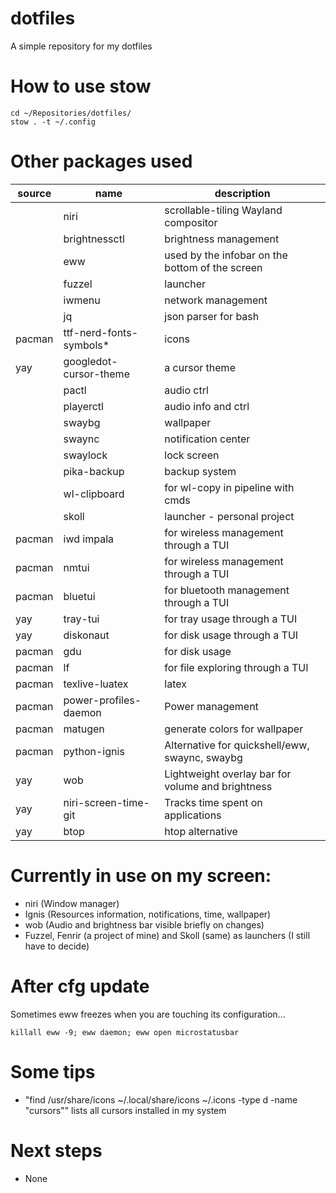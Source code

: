 # dotfiles

A simple repository for my dotfiles

# How to use stow

```
cd ~/Repositories/dotfiles/
stow . -t ~/.config
```

# Other packages used
|source | name                     | description
|-------|--------------------------|-------------
|       | niri                     | scrollable-tiling Wayland compositor
|       | brightnessctl            | brightness management
|       | eww                      | used by the infobar on the bottom of the screen
|       | fuzzel                   | launcher
|       | iwmenu                   | network management
|       | jq                       | json parser for bash
|pacman | ttf-nerd-fonts-symbols*  | icons
|yay    | googledot-cursor-theme   | a cursor theme
|       | pactl                    | audio ctrl
|       | playerctl                | audio info and ctrl
|       | swaybg                   | wallpaper
|       | swaync                   | notification center
|       | swaylock                 | lock screen
|       | pika-backup              | backup system
|       | wl-clipboard             | for wl-copy in pipeline with cmds
|       | skoll                    | launcher - personal project
|pacman | iwd impala               | for wireless management through a TUI
|pacman | nmtui                    | for wireless management through a TUI
|pacman | bluetui                  | for bluetooth management through a TUI
|yay    | tray-tui                 | for tray usage through a TUI
|yay    | diskonaut                | for disk usage through a TUI
|pacman | gdu                      | for disk usage
|pacman | lf                       | for file exploring through a TUI
|pacman | texlive-luatex           | latex
|pacman | power-profiles-daemon    | Power management
|pacman | matugen                  | generate colors for wallpaper
|pacman | python-ignis             | Alternative for quickshell/eww, swaync, swaybg
|yay    | wob                      | Lightweight overlay bar for volume and brightness
|yay    | niri-screen-time-git     | Tracks time spent on applications
|yay    | btop                     | htop alternative

# Currently in use on my screen:
- niri (Window manager)
- Ignis (Resources information, notifications, time, wallpaper)
- wob (Audio and brightness bar visible briefly on changes)
- Fuzzel, Fenrir (a project of mine) and Skoll (same) as launchers (I still have to decide)

# After cfg update
Sometimes eww freezes when you are touching its configuration...
```
killall eww -9; eww daemon; eww open microstatusbar
```
# Some tips
- "find /usr/share/icons ~/.local/share/icons ~/.icons -type d -name "cursors"" lists all cursors installed in my system

# Next steps
- None